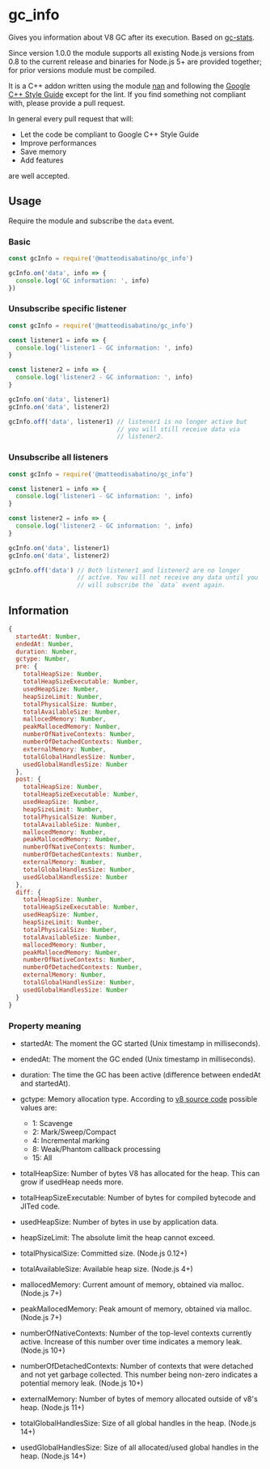 # gc_info

Gives you information about V8 GC after its execution. Based on [gc-stats](https://www.npmjs.com/package/gc-stats).

Since version 1.0.0 the module supports all existing Node.js versions from 0.8 to the current release and binaries for Node.js 5+ are provided together; for prior versions module must be compiled.

It is a C++ addon written using the module [nan](https://www.npmjs.com/package/nan) and following the [Google C++ Style Guide](https://google.github.io/styleguide/cppguide.html) except for the lint. If you find something not compliant with, please provide a pull request.

In general every pull request that will:

- Let the code be compliant to Google C++ Style Guide
- Improve performances
- Save memory
- Add features

are well accepted.

## Usage

Require the module and subscribe the `data` event.

### Basic

```js
const gcInfo = require('@matteodisabatino/gc_info')

gcInfo.on('data', info => {
  console.log('GC information: ', info)
})
```

### Unsubscribe specific listener

```js
const gcInfo = require('@matteodisabatino/gc_info')

const listener1 = info => {
  console.log('listener1 - GC information: ', info)
}

const listener2 = info => {
  console.log('listener2 - GC information: ', info)
}

gcInfo.on('data', listener1)
gcInfo.on('data', listener2)

gcInfo.off('data', listener1) // listener1 is no longer active but
                              // you will still receive data via
                              // listener2.
```

### Unsubscribe all listeners

```js
const gcInfo = require('@matteodisabatino/gc_info')

const listener1 = info => {
  console.log('listener1 - GC information: ', info)
}

const listener2 = info => {
  console.log('listener2 - GC information: ', info)
}

gcInfo.on('data', listener1)
gcInfo.on('data', listener2)

gcInfo.off('data') // Both listener1 and listener2 are no longer
                   // active. You will not receive any data until you
                   // will subscribe the `data` event again.
```

## Information

```js
{
  startedAt: Number,
  endedAt: Number,
  duration: Number,
  gctype: Number,
  pre: {
    totalHeapSize: Number,
    totalHeapSizeExecutable: Number,
    usedHeapSize: Number,
    heapSizeLimit: Number,
    totalPhysicalSize: Number,
    totalAvailableSize: Number,
    mallocedMemory: Number,
    peakMallocedMemory: Number,
    numberOfNativeContexts: Number,
    numberOfDetachedContexts: Number,
    externalMemory: Number,
    totalGlobalHandlesSize: Number,
    usedGlobalHandlesSize: Number
  },
  post: {
    totalHeapSize: Number,
    totalHeapSizeExecutable: Number,
    usedHeapSize: Number,
    heapSizeLimit: Number,
    totalPhysicalSize: Number,
    totalAvailableSize: Number,
    mallocedMemory: Number,
    peakMallocedMemory: Number,
    numberOfNativeContexts: Number,
    numberOfDetachedContexts: Number,
    externalMemory: Number,
    totalGlobalHandlesSize: Number,
    usedGlobalHandlesSize: Number
  },
  diff: {
    totalHeapSize: Number,
    totalHeapSizeExecutable: Number,
    usedHeapSize: Number,
    heapSizeLimit: Number,
    totalPhysicalSize: Number,
    totalAvailableSize: Number,
    mallocedMemory: Number,
    peakMallocedMemory: Number,
    numberOfNativeContexts: Number,
    numberOfDetachedContexts: Number,
    externalMemory: Number,
    totalGlobalHandlesSize: Number,
    usedGlobalHandlesSize: Number
  }
}
```

### Property meaning

- startedAt: The moment the GC started (Unix timestamp in milliseconds).
- endedAt: The moment the GC ended (Unix timestamp in milliseconds).
- duration: The time the GC has been active (difference between endedAt and startedAt).
- gctype: Memory allocation type. According to [v8 source code](https://github.com/nodejs/node/blob/master/deps/v8/include/v8.h#L7656-L7663) possible values are:
  - 1: Scavenge
  - 2: Mark/Sweep/Compact
  - 4: Incremental marking
  - 8: Weak/Phantom callback processing
  - 15: All

- totalHeapSize: Number of bytes V8 has allocated for the heap. This can grow if usedHeap needs more.
- totalHeapSizeExecutable: Number of bytes for compiled bytecode and JITed code.
- usedHeapSize: Number of bytes in use by application data.
- heapSizeLimit: The absolute limit the heap cannot exceed.
- totalPhysicalSize: Committed size. (Node.js 0.12+)
- totalAvailableSize: Available heap size. (Node.js 4+)
- mallocedMemory: Current amount of memory, obtained via malloc. (Node.js 7+)
- peakMallocedMemory: Peak amount of memory, obtained via malloc. (Node.js 7+)
- numberOfNativeContexts: Number of the top-level contexts currently active. Increase of this number over time indicates a memory leak. (Node.js 10+)
- numberOfDetachedContexts: Number of contexts that were detached and not yet garbage collected. This number being non-zero indicates a potential memory leak. (Node.js 10+)
- externalMemory: Number of bytes of memory allocated outside of v8's heap. (Node.js 11+)
- totalGlobalHandlesSize: Size of all global handles in the heap. (Node.js 14+)
- usedGlobalHandlesSize: Size of all allocated/used global handles in the heap. (Node.js 14+)
